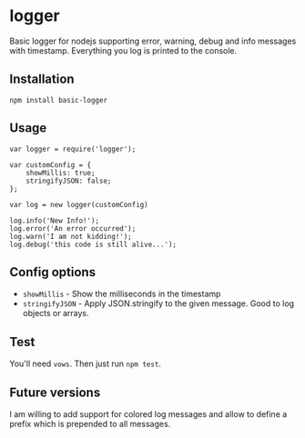 logger
======

Basic logger for nodejs supporting error, warning, debug and info messages with timestamp.
Everything you log is printed to the console.

Installation
------------

	npm install basic-logger

Usage
-----

	var logger = require('logger');

	var customConfig = {
		showMillis: true;
		stringifyJSON: false;
	};

	var log = new logger(customConfig)

	log.info('New Info!');
	log.error('An error occurred');
	log.warn('I am not kidding!');
	log.debug('this code is still alive...');
	
Config options
--------------

* `showMillis` - Show the milliseconds in the timestamp
* `stringifyJSON` - Apply JSON.stringify to the given message. Good to log objects or arrays.

Test
----

You'll need `vows`. Then just run `npm test`.

Future versions
---------------

I am willing to add support for colored log messages and allow to define a prefix which is prepended to all messages.
